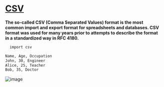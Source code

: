 # [CSV](https://docs.python.org/3/library/csv.html)
**The so-called CSV (Comma Separated Values) format is the most common import and export format for spreadsheets and databases. CSV format was used for many years prior to attempts to describe the format in a standardized way in RFC 4180.**
```bash
  import csv
```
```bash
Name, Age, Occupation
John, 30, Engineer
Alice, 25, Teacher
Bob, 35, Doctor
```
![image](https://github.com/ThisIs-Developer/Python/assets/109382325/2cf27256-61f7-470f-a012-57b7a7b48367)
